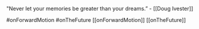 "Never let your memories be greater than your dreams.” - [[Doug Ivester]] 

#onForwardMotion #onTheFuture
[[onForwardMotion]] [[onTheFuture]]